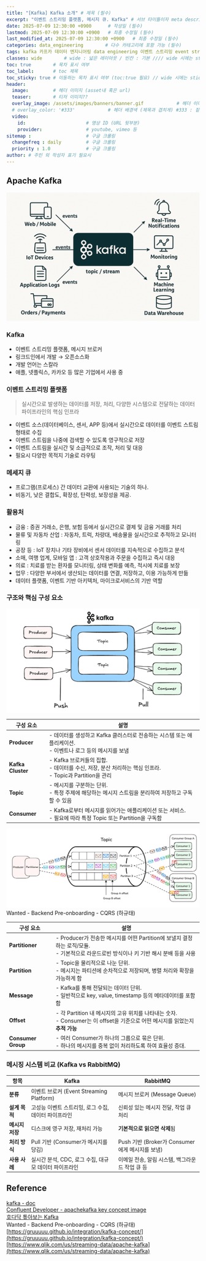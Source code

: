 ```yaml
---
title: "[Kafka] Kafka 소개" # 제목 (필수)
excerpt: "이벤트 스트리밍 플랫폼, 메시지 큐. Kafka" # 서브 타이틀이자 meta description (필수)
date: 2025-07-09 12:30:00 +0900      # 작성일 (필수)
lastmod: 2025-07-09 12:30:00 +0900   # 최종 수정일 (필수)
last_modified_at: 2025-07-09 12:30:00 +0900   # 최종 수정일 (필수)
categories: data_engineering        # 다수 카테고리에 포함 가능 (필수)
tags: kafka 카프카 데이터 엔지니어링 data engineering 이벤트 스트리밍 event streaming stream 메시지 메세지 큐 message  queue                    # 태그 복수개 가능 (필수)
classes: wide        # wide : 넓은 레이아웃 / 빈칸 : 기본 //// wide 시에는 sticky toc 불가
toc: true        # 목차 표시 여부
toc_label:       # toc 제목
toc_sticky: true # 이동하는 목차 표시 여부 (toc:true 필요) // wide 시에는 sticky toc 불가
header: 
  image:         # 헤더 이미지 (asset내 혹은 url)
  teaser:        # 티저 이미지??
  overlay_image: /assets/images/banners/banner.gif            # 헤더 이미지 (제목과 겹치게)
  # overlay_color: '#333'            # 헤더 배경색 (제목과 겹치게) #333 : 짙은 회색 (필수)
  video:
    id:                      # 영상 ID (URL 뒷부분)
    provider:                # youtube, vimeo 등
sitemap :                    # 구글 크롤링
  changefreq : daily         # 구글 크롤링
  priority : 1.0             # 구글 크롤링
author: # 주인 외 작성자 표기 필요시
---
```

<!--postNo: 20250709_001-->

## Apache Kafka  

![](/assets/images/20250709_001_001.png)  

### Kafka  

- 이벤트 스트리밍 플랫폼, 메시지 브로커  
- 링크드인에서 개발 → 오픈소스화    
- 개발 언어는 스칼라  
- 애플, 넷플릭스, 카카오 등 많은 기업에서 사용 중  

### 이벤트 스트리밍 플랫폼  

> 실시간으로 발생하는 데이터를 저장, 처리, 다양한 시스템으로 전달하는 데이터 파이프라인의 핵심 인프라  

- 이벤트 소스(데이터베이스, 센서, APP 등)에서 실시간으로 데이터를 이벤트 스트림 형태로 수집  
- 이벤트 스트림을 나중에 검색할 수 있도록 영구적으로 저장  
- 이벤트 스트림을 실시간 및 소급적으로 조작, 처리 및 대응  
- 필요시 다양한 목적지 기술로 라우팅  

### 메세지 큐  

- 프로그램(프로세스) 간 데이터 교환에 사용되는 기술의 하나.  
- 비동기, 낮은 결합도, 확장성, 탄력성, 보장성을 제공.  

### 활용처  

- 금융 : 증권 거래소, 은행, 보험 등에서 실시간으로 결제 및 금융 거래를 처리  
- 물류 및 자동차 산업 : 자동차, 트럭, 차량대, 배송물을 실시간으로 추적하고 모니터링  
- 공장 등 : IoT 장치나 기타 장비에서 센서 데이터를 지속적으로 수집하고 분석  
- 소매, 여행 업계, 모바일 앱  : 고객 상호작용과 주문을 수집하고 즉시 대응  
- 의료 : 치료를 받는 환자를 모니터링, 상태 변화를 예측, 적시에 치료를 보장  
- 업무 : 다양한 부서에서 생산되는 데이터를 연결, 저장하고, 이용 가능하게 만듦  
- 데이터 플랫폼, 이벤트 기반 아키텍처, 마이크로서비스의 기반 역할   

### 구조와 핵심 구성 요소  

![](/assets/images/20250709_001_002.png)  

| 구성 요소             | 설명                                                                            |
| ----------------- | ----------------------------------------------------------------------------- |
| **Producer**      | - 데이터를 생성하고 Kafka 클러스터로 전송하는 시스템 또는 애플리케이션.<br>- 이벤트나 로그 등의 메시지를 보냄           |
| **Kafka Cluster** | - Kafka 브로커들의 집합.<br>- 데이터를 수신, 저장, 분산 처리하는 핵심 인프라.<br>- Topic과 Partition을 관리 |
| **Topic**         | - 메시지를 구분하는 단위.<br>- 특정 주제에 해당하는 메시지 스트림을 분리하여 저장하고 구독할 수 있음                  |
| **Consumer**      | - Kafka로부터 메시지를 읽어가는 애플리케이션 또는 서비스.<br>- 필요에 따라 특정 Topic 또는 Partition을 구독함    |


![](/assets/images/20250709_001_003.png)  
Wanted - Backend Pre-onboarding - CQRS (하규태)  

| 구성 요소              | 설명                                                                                        |
| ------------------ | ----------------------------------------------------------------------------------------- |
| **Partitioner**    | - Producer가 전송한 메시지를 어떤 Partition에 보낼지 결정하는 로직/모듈.<br>- 기본적으로 라운드로빈 방식이나 키 기반 해시 분배 등을 사용 |
| **Partition**      | - Topic을 물리적으로 나눈 단위.<br>- 메시지는 파티션에 순차적으로 저장되며, 병렬 처리와 확장을 가능하게 함                        |
| **Message**        | - Kafka를 통해 전달되는 데이터 단위.<br>- 일반적으로 key, value, timestamp 등의 메타데이터를 포함함                   |
| **Offset**         | - 각 Partition 내 메시지의 고유 위치를 나타내는 숫자.<br>- Consumer는 이 offset을 기준으로 어떤 메시지를 읽었는지 **추적 가능** |
| **Consumer Group** | - 여러 Consumer가 하나의 그룹으로 묶은 단위.<br>- 하나의 메시지를 중복 없이 처리하도록 하여 효율성 증대.                       |

### 메시징 시스템 비교 (Kafka vs RabbitMQ)  

| 항목         | Kafka                              | RabbitMQ                             |
| ---------- | ---------------------------------- | ------------------------------------ |
| **분류**     | 이벤트 브로커 (Event Streaming Platform) | 메시지 브로커 (Message Queue)              |
| **설계 목적**  | 고성능 이벤트 스트리밍, 로그 수집, 데이터 파이프라인     | 신뢰성 있는 메시지 전달, 작업 큐 처리               |
| **메시지 저장** | 디스크에 영구 저장, 재처리 가능                 | **기본적으로 읽으면 삭제**됨                    |
| **처리 방식**  | Pull 기반 (Consumer가 메시지를 당김)        | Push 기반 (Broker가 Consumer에게 메시지를 보냄) |
| **사용 사례**  | 실시간 분석, CDC, 로그 수집, 대규모 데이터 파이프라인  | 이메일 전송, 알림 시스템, 백그라운드 작업 큐 등         |


## Reference  

[kafka - doc](https://kafka.apache.org/documentation/)  
[Confluent Developer - apachekafka key concept image](https://developer.confluent.io/what-is-apache-kafka/)  
[호다닥 톺아보는 Kafka](https://gruuuuu.github.io/integration/kafka-concept/)  
Wanted - Backend Pre-onboarding - CQRS (하규태)  
[https://gruuuuu.github.io/integration/kafka-concept/](https://gruuuuu.github.io/integration/kafka-concept/)  
[https://www.qlik.com/us/streaming-data/apache-kafka](https://www.qlik.com/us/streaming-data/apache-kafka)  